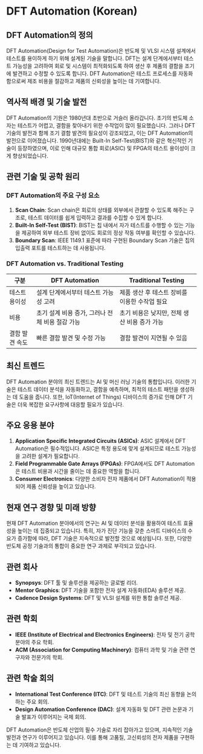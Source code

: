 # DFT Automation (Korean)

## DFT Automation의 정의

DFT Automation(Design for Test Automation)은 반도체 및 VLSI 시스템 설계에서 테스트를 용이하게 하기 위해 설계된 기술을 말합니다. DFT는 설계 단계에서부터 테스트 가능성을 고려하여 회로 및 시스템이 최적화되도록 하여 생산 후 제품의 결함을 조기에 발견하고 수정할 수 있도록 합니다. DFT Automation은 테스트 프로세스를 자동화함으로써 제조 비용을 절감하고 제품의 신뢰성을 높이는 데 기여합니다.

## 역사적 배경 및 기술 발전

DFT Automation의 기원은 1980년대 초반으로 거슬러 올라갑니다. 초기의 반도체 소자는 테스트가 어렵고, 결함을 찾아내기 위한 수작업이 많이 필요했습니다. 그러나 DFT 기술의 발전과 함께 조기 결함 발견의 필요성이 강조되었고, 이는 DFT Automation의 발전으로 이어졌습니다. 1990년대에는 Built-In Self-Test(BIST)와 같은 혁신적인 기술이 등장하였으며, 이로 인해 대규모 통합 회로(ASIC) 및 FPGA의 테스트 용이성이 크게 향상되었습니다.

## 관련 기술 및 공학 원리

### DFT Automation의 주요 구성 요소

1. **Scan Chain**: Scan chain은 회로의 상태를 외부에서 관찰할 수 있도록 해주는 구조로, 테스트 데이터를 쉽게 입력하고 결과를 수집할 수 있게 합니다.
2. **Built-In Self-Test (BIST)**: BIST는 칩 내에서 자가 테스트를 수행할 수 있는 기능을 제공하여 외부 테스트 장비 없이도 회로의 정상 작동 여부를 확인할 수 있습니다.
3. **Boundary Scan**: IEEE 1149.1 표준에 따라 구현된 Boundary Scan 기술은 칩의 입출력 포트를 테스트하는 데 사용됩니다.

### DFT Automation vs. Traditional Testing

| 구분               | DFT Automation                                    | Traditional Testing                               |
|-------------------|--------------------------------------------------|--------------------------------------------------|
| 테스트 용이성      | 설계 단계에서부터 테스트 가능성 고려            | 제품 생산 후 테스트 장비를 이용한 수작업 필요 |
| 비용               | 초기 설계 비용 증가, 그러나 전체 비용 절감 가능 | 초기 비용은 낮지만, 전체 생산 비용 증가 가능 |
| 결함 발견 속도    | 빠른 결함 발견 및 수정 가능                      | 결함 발견이 지연될 수 있음                      |

## 최신 트렌드

DFT Automation 분야의 최신 트렌드는 AI 및 머신 러닝 기술의 통합입니다. 이러한 기술은 테스트 데이터 분석을 자동화하고, 결함을 예측하며, 최적의 테스트 패턴을 생성하는 데 도움을 줍니다. 또한, IoT(Internet of Things) 디바이스의 증가로 인해 DFT 기술은 더욱 복잡한 요구사항에 대응할 필요가 있습니다.

## 주요 응용 분야

1. **Application Specific Integrated Circuits (ASICs)**: ASIC 설계에서 DFT Automation은 필수적입니다. ASIC은 특정 용도에 맞게 설계되므로 테스트 가능성을 고려한 설계가 필요합니다.
2. **Field Programmable Gate Arrays (FPGAs)**: FPGA에서도 DFT Automation은 테스트 비용과 시간을 줄이는 데 중요한 역할을 합니다.
3. **Consumer Electronics**: 다양한 소비자 전자 제품에서 DFT Automation이 적용되어 제품 신뢰성을 높이고 있습니다.

## 현재 연구 경향 및 미래 방향

현재 DFT Automation 분야에서의 연구는 AI 및 데이터 분석을 활용하여 테스트 효율성을 높이는 데 집중되고 있습니다. 특히, 자가 진단 기능을 갖춘 스마트 디바이스의 수요가 증가함에 따라, DFT 기술은 지속적으로 발전할 것으로 예상됩니다. 또한, 다양한 반도체 공정 기술과의 통합이 중요한 연구 과제로 부각되고 있습니다.

## 관련 회사

- **Synopsys**: DFT 툴 및 솔루션을 제공하는 글로벌 리더.
- **Mentor Graphics**: DFT 기술을 포함한 전자 설계 자동화(EDA) 솔루션 제공.
- **Cadence Design Systems**: DFT 및 VLSI 설계를 위한 통합 솔루션 제공.

## 관련 학회

- **IEEE (Institute of Electrical and Electronics Engineers)**: 전자 및 전기 공학 분야의 주요 학회.
- **ACM (Association for Computing Machinery)**: 컴퓨터 과학 및 기술 관련 연구자와 전문가의 학회.

## 관련 학술 회의

- **International Test Conference (ITC)**: DFT 및 테스트 기술의 최신 동향을 논의하는 주요 회의.
- **Design Automation Conference (DAC)**: 설계 자동화 및 DFT 관련 논문과 기술 발표가 이루어지는 국제 회의.

DFT Automation은 반도체 산업의 필수 기술로 자리 잡아가고 있으며, 지속적인 기술 발전과 연구가 이루어지고 있습니다. 이를 통해 고품질, 고신뢰성의 전자 제품을 구현하는 데 기여하고 있습니다.